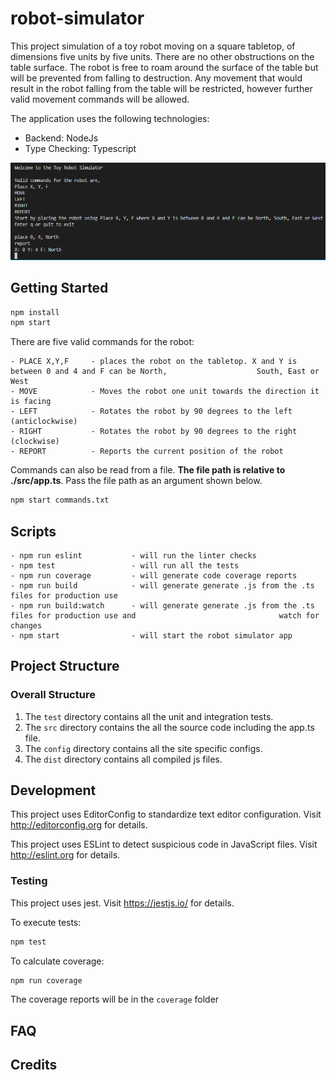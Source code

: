 # robot-simulator

This project simulation of a toy robot moving on a square tabletop, of dimensions five units by five units. There are no other obstructions on the table surface. The robot is free to roam around the surface of the table but will be prevented from falling to destruction. Any movement that would result in the robot falling from the table will be restricted, however further valid movement commands will be allowed.

The application uses the following technologies:

- Backend: NodeJs
- Type Checking: Typescript

<img src="images/robot-simulator.PNG">

## Getting Started

```bash
npm install
npm start
```

There are five valid commands for the robot:

```
- PLACE X,Y,F     - places the robot on the tabletop. X and Y is between 0 and 4 and F can be North,                    South, East or West
- MOVE            - Moves the robot one unit towards the direction it is facing
- LEFT            - Rotates the robot by 90 degrees to the left (anticlockwise)
- RIGHT           - Rotates the robot by 90 degrees to the right (clockwise)
- REPORT          - Reports the current position of the robot
```

Commands can also be read from a file. <b>The file path is relative to ./src/app.ts</b>. Pass the file path as an argument shown below.

```bash
npm start commands.txt
```

## Scripts

```
- npm run eslint           - will run the linter checks
- npm test                 - will run all the tests
- npm run coverage         - will generate code coverage reports
- npm run build            - will generate generate .js from the .ts files for production use
- npm run build:watch      - will generate generate .js from the .ts files for production use and                                watch for changes
- npm start                - will start the robot simulator app
```

## Project Structure

### Overall Structure

1. The `test` directory contains all the unit and integration tests.
2. The `src` directory contains the all the source code including the app.ts file.
3. The `config` directory contains all the site specific configs.
4. The `dist` directory contains all compiled js files.

## Development

This project uses EditorConfig to standardize text editor configuration.
Visit http://editorconfig.org for details.

This project uses ESLint to detect suspicious code in JavaScript files.
Visit http://eslint.org for details.

### Testing

This project uses jest.
Visit https://jestjs.io/ for details.

To execute tests:

```bash
npm test
```

To calculate coverage:

```bash
npm run coverage
```

The coverage reports will be in the `coverage` folder

## FAQ

## Credits
